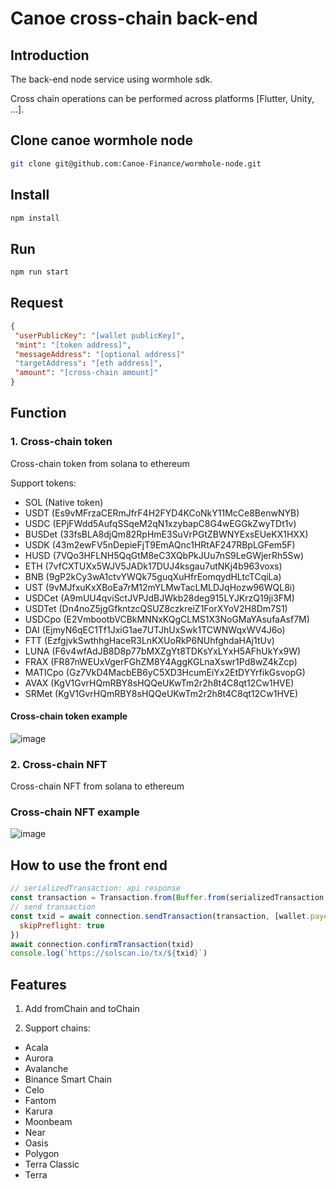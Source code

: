 # Canoe cross-chain back-end

## Introduction

The back-end node service using wormhole sdk.

Cross chain operations can be performed across platforms [Flutter, Unity, ...].

## Clone canoe wormhole node

```bash
git clone git@github.com:Canoe-Finance/wormhole-node.git
```

## Install

```bash
npm install
```

## Run

```bash
npm run start
```

## Request

```json
{
 "userPublicKey": "[wallet publicKey]",
 "mint": "[token address]",
 "messageAddress": "[optional address]"
 "targetAddress": "[eth address]",
 "amount": "[cross-chain amount]"
}
```

## Function

### 1. Cross-chain token

Cross-chain token from solana to ethereum

Support tokens:

- SOL (Native token)
- USDT (Es9vMFrzaCERmJfrF4H2FYD4KCoNkY11McCe8BenwNYB)
- USDC (EPjFWdd5AufqSSqeM2qN1xzybapC8G4wEGGkZwyTDt1v)
- BUSDet (33fsBLA8djQm82RpHmE3SuVrPGtZBWNYExsEUeKX1HXX)
- USDK (43m2ewFV5nDepieFjT9EmAQnc1HRtAF247RBpLGFem5F)
- HUSD (7VQo3HFLNH5QqGtM8eC3XQbPkJUu7nS9LeGWjerRh5Sw)
- ETH (7vfCXTUXx5WJV5JADk17DUJ4ksgau7utNKj4b963voxs)
- BNB (9gP2kCy3wA1ctvYWQk75guqXuHfrEomqydHLtcTCqiLa)
- UST (9vMJfxuKxXBoEa7rM12mYLMwTacLMLDJqHozw96WQL8i)
- USDCet (A9mUU4qviSctJVPJdBJWkb28deg915LYJKrzQ19ji3FM)
- USDTet (Dn4noZ5jgGfkntzcQSUZ8czkreiZ1ForXYoV2H8Dm7S1)
- USDCpo (E2VmbootbVCBkMNNxKQgCLMS1X3NoGMaYAsufaAsf7M)
- DAI (EjmyN6qEC1Tf1JxiG1ae7UTJhUxSwk1TCWNWqxWV4J6o)
- FTT (EzfgjvkSwthhgHaceR3LnKXUoRkP6NUhfghdaHAj1tUv)
- LUNA (F6v4wfAdJB8D8p77bMXZgYt8TDKsYxLYxH5AFhUkYx9W)
- FRAX (FR87nWEUxVgerFGhZM8Y4AggKGLnaXswr1Pd8wZ4kZcp)
- MATICpo (Gz7VkD4MacbEB6yC5XD3HcumEiYx2EtDYYrfikGsvopG)
- AVAX (KgV1GvrHQmRBY8sHQQeUKwTm2r2h8t4C8qt12Cw1HVE)
- SRMet (KgV1GvrHQmRBY8sHQQeUKwTm2r2h8t4C8qt12Cw1HVE)

#### Cross-chain token example

![image](https://user-images.githubusercontent.com/13432688/190568712-0eca5f59-09cc-4e31-b1c0-5887a89a5cef.png)

### 2. Cross-chain NFT

Cross-chain NFT from solana to ethereum

### Cross-chain NFT example

![image](https://user-images.githubusercontent.com/13432688/190568712-0eca5f59-09cc-4e31-b1c0-5887a89a5cef.png)

## How to use the front end

```js
// serializedTransaction: api response
const transaction = Transaction.from(Buffer.from(serializedTransaction, 'base64'))
// send transaction
const txid = await connection.sendTransaction(transaction, [wallet.payer], {
  skipPreflight: true
})
await connection.confirmTransaction(txid)
console.log(`https://solscan.io/tx/${txid}`)
```

## Features

1. Add fromChain and toChain

2. Support chains:

- Acala
- Aurora
- Avalanche
- Binance Smart Chain
- Celo
- Fantom
- Karura
- Moonbeam
- Near
- Oasis
- Polygon
- Terra Classic
- Terra
